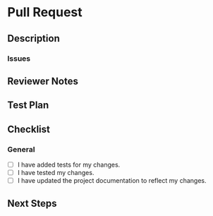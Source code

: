<!---
Thanks for filing a pull request! Before you submit, please read the following:

Search open/closed issues before submitting. Someone may have pushed the same thing before!

Provide a summary of your changes in the title field above.
-->

# Pull Request

## Description
<!---
Provide some background and a description of your work.
What problem does this change solve?
Is this a breaking change, chore, fix, feature, etc?
-->

### Issues
<!---
* List and link relevant issues here.
-->

## Reviewer Notes
<!---
Provide some notes for reviewers to help them provide targeted feedback and testing.

Do you recommend a smoke test for this PR? What steps should be followed?
Are there particular areas of the code the reviewer should focus on?
-->

## Test Plan
<!---
Please provide a summary of the tests affected by this work and any unique strategies employed in testing the features/fixes.
-->

## Checklist

### General
<!--- Review the list and put an x in the boxes that apply. -->

- [ ] I have added tests for my changes.
- [ ] I have tested my changes.
- [ ] I have updated the project documentation to reflect my changes.

## Next Steps
<!---
If there is relevant follow-up work to this PR, please list any existing issues or provide brief descriptions of what you would like to do next.
-->
